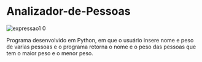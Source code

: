 # Analizador-de-Pessoas
![expressao1 0](https://user-images.githubusercontent.com/121234114/217946733-36165852-d6aa-4e14-905b-c06848036cbc.png)

Programa desenvolvido em Python, em que o usuário insere nome e peso de varias pessoas e o programa retorna o nome e o peso das pessoas que tem o maior peso e o menor peso.
